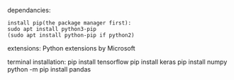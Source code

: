 dependancies:

    install pip(the package manager first):
    sudo apt install python3-pip
    (sudo apt install python-pip if python2)

extensions:
    Python extensions by Microsoft

terminal installation:
    pip install tensorflow
    pip install keras
    pip install numpy
    python -m pip install pandas